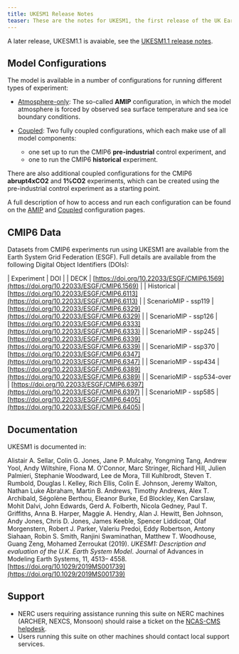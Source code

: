 ```yaml
---
title: UKESM1 Release Notes
teaser: These are the notes for UKESM1, the first release of the UK Earth System Model. Some background information on the model, its components and the prerequisites for using it can be found in the <a href="https:/cms.ncas.ac.uk/unified-model/configurations/ukesm">introduction to UKESM</a>.
---
```


A later release, UKESM1.1 is avaiable, see the [UKESM1.1 release notes](../relnotes-1.1).

## Model Configurations

The model is available in a number of configurations for running different types of experiment:

* [Atmosphere-only](amip):
The so-called **AMIP** configuration, in which the model atmosphere is forced by observed sea surface temperature and sea ice boundary conditions.

* [Coupled](coupled):
Two fully coupled configurations, which each make use of all model components:
  * one set up to run the CMIP6 **pre-industrial** control experiment, and
  * one to run the CMIP6 **historical** experiment.

There are also additional coupled configurations for the CMIP6 **abrupt4xCO2** and **1%CO2** experiments, which can be created using the pre-industrial control experiment as a starting point.

A full description of how to access and run each configuration can be found on the [AMIP](amip) and [Coupled](coupled) configuration pages.

## CMIP6 Data
Datasets from CMIP6 experiments run using UKESM1 are available from the Earth System Grid Federation (ESGF).  Full details are available from the following Digital Object Identifiers (DOIs):

| Experiment | DOI |
| DECK | [https://doi.org/10.22033/ESGF/CMIP6.1569](https://doi.org/10.22033/ESGF/CMIP6.1569) |
| Historical | [https://doi.org/10.22033/ESGF/CMIP6.6113](https://doi.org/10.22033/ESGF/CMIP6.6113) |
| ScenarioMIP - ssp119 |	[https://doi.org/10.22033/ESGF/CMIP6.6329](https://doi.org/10.22033/ESGF/CMIP6.6329) |
| ScenarioMIP - ssp126 | [https://doi.org/10.22033/ESGF/CMIP6.6333](https://doi.org/10.22033/ESGF/CMIP6.6333) |
| ScenarioMIP - ssp245 | [https://doi.org/10.22033/ESGF/CMIP6.6339](https://doi.org/10.22033/ESGF/CMIP6.6339)	|
| ScenarioMIP - ssp370 | [https://doi.org/10.22033/ESGF/CMIP6.6347](https://doi.org/10.22033/ESGF/CMIP6.6347) |
| ScenarioMIP - ssp434 | [https://doi.org/10.22033/ESGF/CMIP6.6389](https://doi.org/10.22033/ESGF/CMIP6.6389)	|
| ScenarioMIP - ssp534-over | [https://doi.org/10.22033/ESGF/CMIP6.6397](https://doi.org/10.22033/ESGF/CMIP6.6397)	|
| ScenarioMIP - ssp585 | 	[https://doi.org/10.22033/ESGF/CMIP6.6405](https://doi.org/10.22033/ESGF/CMIP6.6405)	|

## Documentation
UKESM1 is documented in:

Alistair A. Sellar, Colin G. Jones, Jane P. Mulcahy, Yongming Tang, Andrew Yool, Andy Wiltshire, Fiona M. O'Connor, Marc Stringer, Richard Hill, Julien Palmieri, Stephanie Woodward, Lee de Mora, Till Kuhlbrodt, Steven T. Rumbold, Douglas I. Kelley, Rich Ellis, Colin E. Johnson, Jeremy Walton, Nathan Luke Abraham, Martin B. Andrews, Timothy Andrews, Alex T. Archibald, Ségolène Berthou, Eleanor Burke, Ed Blockley, Ken Carslaw, Mohit Dalvi, John Edwards, Gerd A. Folberth, Nicola Gedney, Paul T. Griffiths, Anna B. Harper, Maggie A. Hendry, Alan J. Hewitt, Ben Johnson, Andy Jones, Chris D. Jones, James Keeble, Spencer Liddicoat, Olaf Morgenstern, Robert J. Parker, Valeriu Predoi, Eddy Robertson, Antony Siahaan, Robin S. Smith, Ranjini Swaminathan, Matthew T. Woodhouse, Guang Zeng, Mohamed Zerroukat (2019). *UKESM1: Description and evaluation of the U.K. Earth System Model*. Journal of Advances in Modeling Earth Systems, 11, 4513– 4558. [https://doi.org/10.1029/2019MS001739](https://doi.org/10.1029/2019MS001739)

## Support
* NERC users requiring assistance running this suite on NERC machines (ARCHER, NEXCS, Monsoon) should raise a ticket on the [NCAS-CMS helpdesk](https://cms-helpdesk.ncas.ac.uk).
* Users running this suite on other machines should contact local support services.

